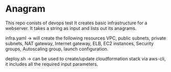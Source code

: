 # Anagram 

This repo conists of devops test
It creates basic infrastructure for a webserver. It takes a string as input and lists out its anagrams.

infra.yaml -> will create the following resources
VPC, public subnets, private subnets, NAT gateway, Internet gateway, ELB, EC2 instances, Security groups, Autoscaling group, launch configuration.

deploy.sh -> can be used to create/update cloudformation stack via aws-cli, it includes all the required input parameters.
